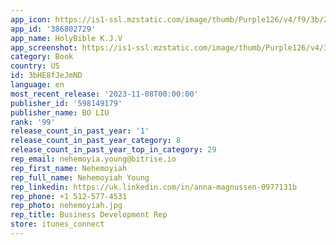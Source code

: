 ```yaml
---
app_icon: https://is1-ssl.mzstatic.com/image/thumb/Purple126/v4/f9/3b/25/f93b2542-a847-dca8-007d-cc871f8d87b4/AppIconNew-0-0-1x_U007emarketing-0-10-0-0-85-220.png/1024x1024bb.png
app_id: '386802729'
app_name: HolyBible K.J.V
app_screenshot: https://is1-ssl.mzstatic.com/image/thumb/Purple126/v4/39/12/82/39128280-4416-2ef1-9763-e12a0514827b/pr_source.png/1242x2688bb.png
category: Book
country: US
id: 3bHE8fJeJmND
language: en
most_recent_release: '2023-11-08T00:00:00'
publisher_id: '598149179'
publisher_name: BO LIU
rank: '99'
release_count_in_past_year: '1'
release_count_in_past_year_category: 8
release_count_in_past_year_top_in_category: 29
rep_email: nehemoyia.young@bitrise.io
rep_first_name: Nehemoyiah
rep_full_name: Nehemoyiah Young
rep_linkedin: https://uk.linkedin.com/in/anna-magnussen-0977131b
rep_phone: +1 512-577-4531
rep_photo: nehemoyiah.jpg
rep_title: Business Development Rep
store: itunes_connect
---
```

